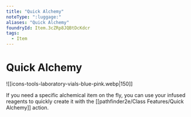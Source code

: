 ```yaml
---
title: "Quick Alchemy"
noteType: ":luggage:"
aliases: "Quick Alchemy"
foundryId: Item.3cZRp8JQBtDcKdcr
tags:
  - Item
---
```


# Quick Alchemy
![[icons-tools-laboratory-vials-blue-pink.webp|150]]

If you need a specific alchemical item on the fly, you can use your infused reagents to quickly create it with the [[pathfinder2e/Class Features/Quick Alchemy]] action.

